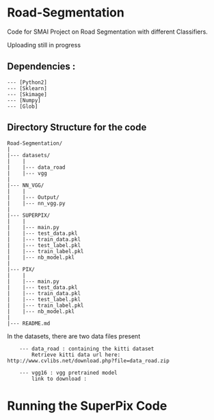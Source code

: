 # Road-Segmentation
Code for SMAI Project on Road Segmentation with different Classifiers.

Uploading still in progress


## Dependencies :
```
--- [Python2] 
--- [Sklearn]
--- [Skimage]
--- [Numpy] 
--- [Glob]
```

## Directory Structure for the code 
```
Road-Segmentation/
|
|--- datasets/
|    |
|    |--- data_road
|    |--- vgg
|
|--- NN_VGG/
|    |
|    |--- Output/
|    |--- nn_vgg.py
|    
|--- SUPERPIX/
|    |
|    |--- main.py
|    |--- test_data.pkl
|    |--- train_data.pkl
|    |--- test_label.pkl
|    |--- train_label.pkl
|    |--- nb_model.pkl
|    
|--- PIX/
|    |
|    |--- main.py
|    |--- test_data.pkl
|    |--- train_data.pkl
|    |--- test_label.pkl
|    |--- train_label.pkl
|    |--- nb_model.pkl
|    
|--- README.md
```
In the datasets, there are two data files present
```
	--- data_road : containing the kitti dataset
		Retrieve kitti data url here: http://www.cvlibs.net/download.php?file=data_road.zip
```
```
	--- vgg16 : vgg pretrained model
		link to download : 
```
# Running the SuperPix Code



